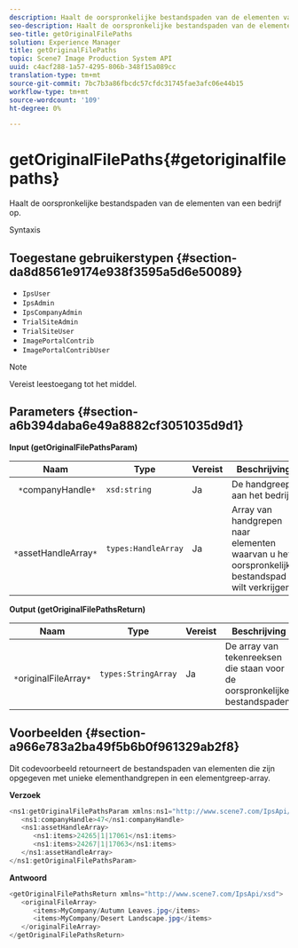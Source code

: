```yaml
---
description: Haalt de oorspronkelijke bestandspaden van de elementen van een bedrijf op.
seo-description: Haalt de oorspronkelijke bestandspaden van de elementen van een bedrijf op.
seo-title: getOriginalFilePaths
solution: Experience Manager
title: getOriginalFilePaths
topic: Scene7 Image Production System API
uuid: c4acf288-1a57-4295-806b-348f15a089cc
translation-type: tm+mt
source-git-commit: 7bc7b3a86fbcdc57cfdc31745fae3afc06e44b15
workflow-type: tm+mt
source-wordcount: '109'
ht-degree: 0%

---
```



# getOriginalFilePaths{#getoriginalfilepaths}

Haalt de oorspronkelijke bestandspaden van de elementen van een bedrijf op.

Syntaxis

## Toegestane gebruikerstypen {#section-da8d8561e9174e938f3595a5d6e50089}

* `IpsUser`
* `IpsAdmin`
* `IpsCompanyAdmin`
* `TrialSiteAdmin`
* `TrialSiteUser`
* `ImagePortalContrib`
* `ImagePortalContribUser`

>[!NOTE]
>
>Vereist leestoegang tot het middel.

## Parameters {#section-a6b394daba6e49a8882cf3051035d9d1}

**Input (getOriginalFilePathsParam)**

| Naam | Type | Vereist | Beschrijving |
|---|---|---|---|
| ` *`companyHandle`*` | `xsd:string` | Ja | De handgreep aan het bedrijf. |
| ` *`assetHandleArray`*` | `types:HandleArray` | Ja | Array van handgrepen naar elementen waarvan u het oorspronkelijke bestandspad wilt verkrijgen. |

**Output (getOriginalFilePathsReturn)**

| Naam | Type | Vereist | Beschrijving |
|---|---|---|---|
| ` *`originalFileArray`*` | `types:StringArray` | Ja | De array van tekenreeksen die staan voor de oorspronkelijke bestandspaden. |

## Voorbeelden {#section-a966e783a2ba49f5b6b0f961329ab2f8}

Dit codevoorbeeld retourneert de bestandspaden van elementen die zijn opgegeven met unieke elementhandgrepen in een elementgreep-array.

**Verzoek**

```java
<ns1:getOriginalFilePathsParam xmlns:ns1="http://www.scene7.com/IpsApi/xsd">
   <ns1:companyHandle>47</ns1:companyHandle>
   <ns1:assetHandleArray>
      <ns1:items>24265|1|17061</ns1:items>
      <ns1:items>24267|1|17063</ns1:items>
   </ns1:assetHandleArray>
</ns1:getOriginalFilePathsParam>
```

**Antwoord**

```java
<getOriginalFilePathsReturn xmlns="http://www.scene7.com/IpsApi/xsd">
   <originalFileArray>
      <items>MyCompany/Autumn Leaves.jpg</items>
      <items>MyCompany/Desert Landscape.jpg</items>
   </originalFileArray>
</getOriginalFilePathsReturn>
```

